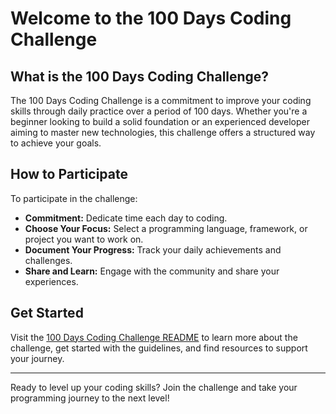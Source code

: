 # Welcome to the 100 Days Coding Challenge

## What is the 100 Days Coding Challenge?

The 100 Days Coding Challenge is a commitment to improve your coding skills through daily practice over a period of 100 days. Whether you're a beginner looking to build a solid foundation or an experienced developer aiming to master new technologies, this challenge offers a structured way to achieve your goals.

## How to Participate

To participate in the challenge:

- **Commitment:** Dedicate time each day to coding.
- **Choose Your Focus:** Select a programming language, framework, or project you want to work on.
- **Document Your Progress:** Track your daily achievements and challenges.
- **Share and Learn:** Engage with the community and share your experiences.

## Get Started

Visit the [100 Days Coding Challenge README](100%20days%20of%20coding/readme.md) to learn more about the challenge, get started with the guidelines, and find resources to support your journey.

---

Ready to level up your coding skills? Join the challenge and take your programming journey to the next level!
